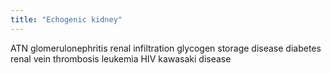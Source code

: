 ```yaml
---
title: "Echogenic kidney"
---
```

ATN
glomerulonephritis
renal infiltration
glycogen storage disease
diabetes
renal vein thrombosis
leukemia
HIV
kawasaki disease

